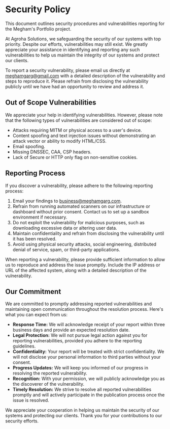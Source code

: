 # Security Policy

This document outlines security procedures and vulnerabilities reporting for the Megham's Portfolio project.

At Agroha Solutions, we safeguarding the security of our systems with top priority. Despite our efforts, vulnerabilities may still exist. We greatly appreciate your assistance in identifying and reporting any such vulnerabilities to help us maintain the integrity of our systems and protect our clients.

To report a security vulnerability, please email us directly at meghamgarg@gmail.com with a detailed description of the vulnerability and steps to reproduce it. Please refrain from disclosing the vulnerability publicly until we have had an opportunity to review and address it.

## Out of Scope Vulnerabilities

We appreciate your help in identifying vulnerabilities. However, please note that the following types of vulnerabilities are considered out of scope:

- Attacks requiring MITM or physical access to a user's device.
- Content spoofing and text injection issues without demonstrating an attack vector or ability to modify HTML/CSS.
- Email spoofing.
- Missing DNSSEC, CAA, CSP headers.
- Lack of Secure or HTTP only flag on non-sensitive cookies.

## Reporting Process

If you discover a vulnerability, please adhere to the following reporting process:

1. Email your findings to business@meghamgarg.com.
2. Refrain from running automated scanners on our infrastructure or dashboard without prior consent. Contact us to set up a sandbox environment if necessary.
3. Do not exploit the vulnerability for malicious purposes, such as downloading excessive data or altering user data.
4. Maintain confidentiality and refrain from disclosing the vulnerability until it has been resolved.
5. Avoid using physical security attacks, social engineering, distributed denial of service, spam, or third-party applications.

When reporting a vulnerability, please provide sufficient information to allow us to reproduce and address the issue promptly. Include the IP address or URL of the affected system, along with a detailed description of the vulnerability.

## Our Commitment

We are committed to promptly addressing reported vulnerabilities and maintaining open communication throughout the resolution process. Here's what you can expect from us:

- **Response Time:** We will acknowledge receipt of your report within three business days and provide an expected resolution date.
- **Legal Protection:** We will not pursue legal action against you for reporting vulnerabilities, provided you adhere to the reporting guidelines.
- **Confidentiality:** Your report will be treated with strict confidentiality. We will not disclose your personal information to third parties without your consent.
- **Progress Updates:** We will keep you informed of our progress in resolving the reported vulnerability.
- **Recognition:** With your permission, we will publicly acknowledge you as the discoverer of the vulnerability.
- **Timely Resolution:** We strive to resolve all reported vulnerabilities promptly and will actively participate in the publication process once the issue is resolved.

We appreciate your cooperation in helping us maintain the security of our systems and protecting our clients. Thank you for your contributions to our security efforts.
